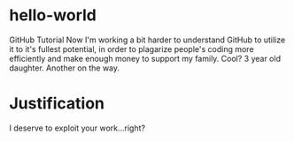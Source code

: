 # hello-world
GitHub Tutorial
Now I'm working a bit harder to understand GitHub to utilize it to it's fullest potential, in order to plagarize people's
coding more efficiently and make enough money to support my family. Cool? 3 year old daughter. Another on the way.
# Justification
I deserve to exploit your work...right?
